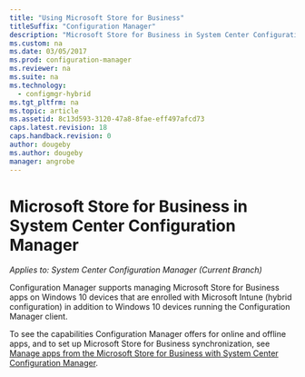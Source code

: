 ```yaml
---
title: "Using Microsoft Store for Business"
titleSuffix: "Configuration Manager"
description: "Microsoft Store for Business in System Center Configuration Manager"
ms.custom: na
ms.date: 03/05/2017
ms.prod: configuration-manager
ms.reviewer: na
ms.suite: na
ms.technology:
  - configmgr-hybrid
ms.tgt_pltfrm: na
ms.topic: article
ms.assetid: 8c13d593-3120-47a8-8fae-eff497afcd73
caps.latest.revision: 18
caps.handback.revision: 0
author: dougeby
ms.author: dougeby
manager: angrobe
---
```

# Microsoft Store for Business in System Center Configuration Manager

*Applies to: System Center Configuration Manager (Current Branch)*

Configuration Manager supports managing Microsoft Store for Business apps on Windows 10 devices that are enrolled with Microsoft Intune (hybrid configuration) in addition to Windows 10 devices running the Configuration Manager client.

To see the capabilities Configuration Manager offers for online and offline apps, and to set up Microsoft Store for Business synchronization, see [Manage apps from the Microsoft Store for Business with System Center Configuration Manager](../../apps/deploy-use/manage-apps-from-the-windows-store-for-business.md).
